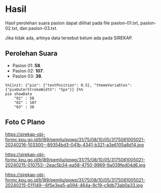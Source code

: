 # Hasil

Hasil perolehan suara paslon dapat dilihat pada file paslon-01.txt, paslon-02.txt, dan paslon-03.txt.

Jika tidak ada, artinya data tersebut belum ada pada SIREKAP.

## Perolehan Suara

 * Paslon 01: **58**.
 * Paslon 02: **107**.
 * Paslon 03: **38**.

```mermaid
%%{init: {"pie": {"textPosition": 0.5}, "themeVariables": {"pieOuterStrokeWidth": "5px"}} }%%
pie showData
    "01" : 58
    "02" : 107
    "03" : 38
```
## Foto C Plano

https://sirekap-obj-formc.kpu.go.id/b189/pemilu/ppwp/31/75/08/10/05/3175081005021-20240216-103300--89354bd3-041b-4341-b321-a3e6105a8d14.jpg

https://sirekap-obj-formc.kpu.go.id/b189/pemilu/ppwp/31/75/08/10/05/3175081005021-20240215-010753--2eac5b34-ea58-4750-9969-9a039fed04d6.jpg

https://sirekap-obj-formc.kpu.go.id/b189/pemilu/ppwp/31/75/08/10/05/3175081005021-20240215-011149--6f5e3ea5-a094-464a-9c19-c9db73ab0a33.jpg
